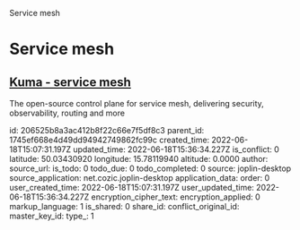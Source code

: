 Service mesh

# Service mesh

## [**Kuma** - service mesh](https://kuma.io/)
The open-source control plane for service mesh,
delivering security, observability, routing and more

id: 206525b8a3ac412b8f22c66e7f5df8c3
parent_id: 1745ef668e4d49dd94942749862fc99c
created_time: 2022-06-18T15:07:31.197Z
updated_time: 2022-06-18T15:36:34.227Z
is_conflict: 0
latitude: 50.03430920
longitude: 15.78119940
altitude: 0.0000
author: 
source_url: 
is_todo: 0
todo_due: 0
todo_completed: 0
source: joplin-desktop
source_application: net.cozic.joplin-desktop
application_data: 
order: 0
user_created_time: 2022-06-18T15:07:31.197Z
user_updated_time: 2022-06-18T15:36:34.227Z
encryption_cipher_text: 
encryption_applied: 0
markup_language: 1
is_shared: 0
share_id: 
conflict_original_id: 
master_key_id: 
type_: 1